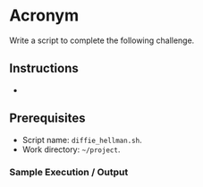 # Acronym

Write a script to complete the following challenge.

## Instructions

- 

## Prerequisites

- Script name: `diffie_hellman.sh`.
- Work directory: `~/project`.

### Sample Execution / Output
